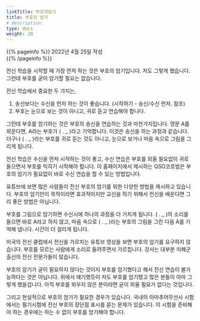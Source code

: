 ```yaml
---
linkTitle: 부호의암기
title: 부호의 암기 
# description: 
type: docs
weight: 20
---
```

{{% pageinfo %}}
2022년 4월 25일 작성<br>
{{% /pageinfo %}}


전신 학습을 시작할 때 가장 먼저 하는 것은 부호의 암기입니다. 저도 그렇게 했습니다. 그런데 부호를 굳이 암기할 필요는 없습니다.

전신 학습에서 중요한 두 가지는,
1. 송신보다는 수신을 먼저 하는 것이 좋습니다. (시작하기 - 송신/수신 먼저. 참조)
2. 부호는 눈으로 보는 것이 아니고, 귀로 듣고 연습해야 합니다.

그런데 부호를 암기하는 것은 부호의 송신을 연습하는 것과 마찬가지입니다. 영문 A를 외운다면, A라는 부호가 ( . _ )라고 기억합니다. 이것은 송신을 하는 과정과 같습니다. 더구나 ( . _ )라는 부호를 귀로 듣는 것도 아니고, 눈으로 보거나 마음 속으로 그림을 그리게 됩니다.

전신 학습은 수신을 먼저 시작하는 것이 좋고, 수신 연습은 부호를 외울 필요없이 귀로 들으면서 부호를 익히기 시작해야 합니다. 이 홈페이지에서 제시하는 QSO코흐법은 부호의 암기가 필요없이 바로 수신 연습을 할 수 있는 방법입니다.

유튜브에 보면 많은 사람들이 전신 부호의 암기를 위한 다양한 방법을 제시하고 있습니다. 부호의 암기만이 목적이라면 효과적이지만 교신을 하기 위해서 전신을 배운다면 그리 좋은 방법은 아닙니다.

부호를 그림으로 암기하면 수신시에 하나의 과정을 더 거치게 됩니다. ( . _ )의 소리를 들으면 바로 A라고 하지 않고, 마음 속으로 ( . _ )라는 부호의 그림을 그린 다음 A를 기억해 냅니다. 시간이 더 걸리게 됩니다.

미국의 전신 클럽에서 전신을 가르치는 유튜브 영상을 보면 부호의 암기를 요구하지 않습니다. 부호를 모르는 사람에게 소리로 들려주면서 가르칩니다. 강사는 대부분 미해군 출신의 전신 전문가들이 많습니다.

부호의 암기가 굳이 필요하지 않다는 것이지 부호를 암기했다고 해서 전신 연습이 불가능하다는 것은 아닙니다. 위에서 얘기했듯이 저도 부호를 암기했고 많은 분들이 아마 그렇게 했을겁니다. 아직 부호를 외우지 않은 분이라면 굳이 외울 필요가 없다는 것입니다.

그리고 현실적으로 부호의 암기가 필요한 경우가 있습니다. 국내의 아마추어무선사 시험에서는 필기시험에 전신 부호의 장단점 표시를 묻는 문제가 있습니다. 이 시험을 준비해야 하는 경우에는 하는 수 없이 부호를 암기해야 합니다.


